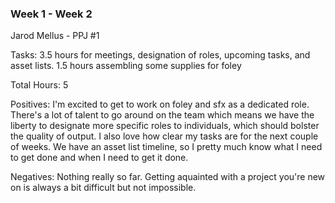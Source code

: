 ### Week 1 - Week 2
Jarod Mellus - PPJ #1

Tasks: 3.5 hours for meetings, designation of roles, upcoming tasks, and asset lists.
       1.5 hours assembling some supplies for foley

Total Hours: 5

Positives: I'm excited to get to work on foley and sfx as a dedicated role. There's a lot of talent to go around on the team which means we have the liberty to designate more specific roles to individuals, which should bolster the quality of output. I also love how clear my tasks are for the next couple of weeks. We have an asset list timeline, so I pretty much know what I need to get done and when I need to get it done.

Negatives:
Nothing really so far. Getting aquainted with a project you're new on is always a bit difficult but not impossible. 

